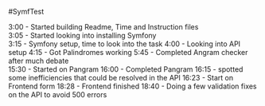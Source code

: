 #SymfTest

3:00 - Started building Readme, Time and Instruction files  
3:05 - Started looking into installing Symfony  
3:15 - Symfony setup, time to look into the task 
4:00 - Looking into API setup
4:15 - Got Palindromes working
5:45 - Completed Angram checker after much debate  
15:30 - Started on Pangram
16:00 - Completed Pangram
16:15 - spotted some inefficiencies that could be resolved in the API
16:23 - Start on Frontend form
18:28 - Frontend finished
18:40 - Doing a few validation fixes on the API to avoid 500 errors